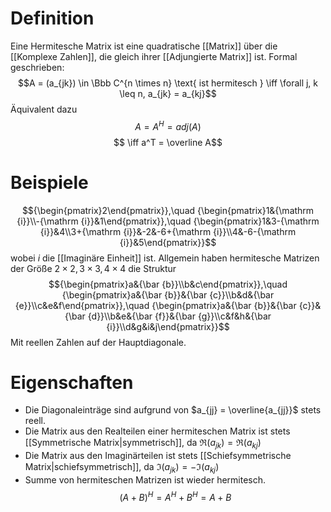# Definition
Eine Hermitesche Matrix ist eine quadratische [[Matrix]] über die [[Komplexe Zahlen]], die gleich ihrer [[Adjungierte Matrix]] ist. Formal geschrieben:
$$A = (a_{jk}) \in \Bbb C^{n \times n} \text{ ist hermitesch } \iff \forall j, k \leq n, a_{jk} = a_{kj}$$
Äquivalent dazu
$$A = A^H = adj(A)$$
$$ \iff a^T = \overline A$$
# Beispiele
$${\begin{pmatrix}2\end{pmatrix}},\quad {\begin{pmatrix}1&{\mathrm {i}}\\-{\mathrm {i}}&1\end{pmatrix}},\quad {\begin{pmatrix}1&3-{\mathrm {i}}&4\\3+{\mathrm {i}}&-2&-6+{\mathrm {i}}\\4&-6-{\mathrm {i}}&5\end{pmatrix}}$$
wobei $i$ die [[Imaginäre Einheit]] ist.
Allgemein haben hermitesche Matrizen der Größe $2 \times 2, 3 \times 3, 4 \times 4$ die Struktur
$${\begin{pmatrix}a&{\bar {b}}\\b&c\end{pmatrix}},\quad {\begin{pmatrix}a&{\bar {b}}&{\bar {c}}\\b&d&{\bar {e}}\\c&e&f\end{pmatrix}},\quad {\begin{pmatrix}a&{\bar {b}}&{\bar {c}}&{\bar {d}}\\b&e&{\bar {f}}&{\bar {g}}\\c&f&h&{\bar {i}}\\d&g&i&j\end{pmatrix}}$$
Mit reellen Zahlen auf der Hauptdiagonale.
# Eigenschaften
- Die Diagonaleinträge sind aufgrund von $a_{jj} = \overline{a_{jj}}$ stets reell.
- Die Matrix aus den Realteilen einer hermiteschen Matrix ist stets [[Symmetrische Matrix|symmetrisch]], da $\Re(a_{jk}) = \Re(a_{kj})$
- Die Matrix aus den Imaginärteilen ist stets [[Schiefsymmetrische Matrix|schiefsymmetrisch]], da $\Im(a_{jk}) = -\Im(a_{kj})$
- Summe von hermiteschen Matrizen ist wieder hermitesch.$$(A+B)^{H}=A^{H}+B^{H}=A+B$$